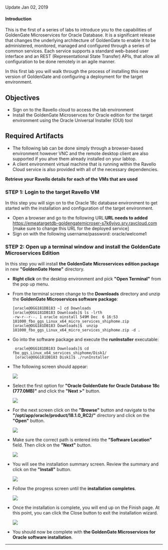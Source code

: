 Update Jan 02, 2019

#### Introduction

This is the first of a series of labs to introduce you to the capabilities of GoldenGate Microservices for Oracle Database.   It is a significant release that changes the underlying architecture of GoldenGate to enable it to be administered, monitored, managed and configured through a series of common services.   Each service supports a standard web-based user interface and an REST (Representational State Transfer) APIs, that allow all configuration to be done remotely in an agile manner. 

In this first lab you will walk through the process of installing this new version of GoldenGate and configuring a deployment for the target environment.

## Objectives

-   Sign on to the Ravello cloud  to access the lab environment
-	Install the GoldenGate Microservces for Oracle edition for the target environment using the Oracle Universal Installer (OUI) tool



## Required Artifacts

-   The following lab can be done simply through a browser-based environment however VNC and the remote desktop client are also supported if you ahve them already installed on your labtop.
-   A client environment virtual machine that is running within the Ravello Cloud service is also provided with all of the necessary dependencies.


**Retrieve your Ravello details for each of the VMs that are used**

### **STEP 1**: Login to the target Ravello VM

In this step you will sign on to the Oracle 18c database environment to get started with the installation and configuration of the target environment.

-   Open a browser and go to the following URL:**URL needs to added** https://emeatargetdb-goldengatemicroser-s7k6yjyo.srv.ravcloud.com [make sure to change this URL for the deployed service]
-   Sign on with the following username/password:
	oracle/welcome1
### **STEP 2**: Open up a terminal window and install the GoldenGate Microservices Edition

In this step you will install **the GoldenGate Microservices edition package** in new **"GoldenGate Home"** directory.

-	**Right click** on the desktop environment and pick **"Open Terminal"** from the pop up menu.
-   From the terminal screen change to the **Downloads** directory and unzip the **GoldenGate Microservices software package**:
 
		[oracle@OGG181DB183 ~] cd Downloads
		[oracle@OGG181DB183 Downloads]$ ls -lrth
		-rw-r--r--. 1 oracle oinstall 549M Dec  6 16:53 181000_fbo_ggs_Linux_x64_micro_services_shiphome.zip
		[oracle@OGG181DB183 Downloads]$  unzip 181000_fbo_ggs_Linux_x64_micro_services_shiphome.zip -d .

 
-  Go into the software package and execute the **runInstaller** executable:

		oracle@OGG181DB183 Downloads]$ cd fbo_ggs_Linux_x64_services_shiphome/Disk1/
		[oracle@OGG181DB183 Disk1]$ ./runInstaller 

- The following screen should appear:

	![](images/100/1.JPG)

- Select the first option for **"Oracle GoldenGate for Oracle Database 18c (777.0MB)"** and click the **"Next >"** button.

	![](images/100/2.JPG)

- For the next screen click on the **"Browse"** button and navigate to the 
**"/opt/app/oracle/product/18.1.0_RC2/"** directory and click on the **"Open"** button.  
    
	![](images/100/7.JPG)

- Make sure the correct path is entered into the **"Software Location"** field.  Then click on the **"Next"** button.

    ![](images/100/3.JPG)

- You will see the installation summary screen.   Review the summary and click on the **"Install"** button.

    ![](images/100/4.JPG)

- Follow the progress screen until the **installation completes**.

   ![](images/100/5.JPG)

- Once the installation is complete, you will end up on the Finish page. At this point, you
can click the Close button to exit the installation wizard.

	![](images/100/6.JPG)

- You should now be complete with **the GoldenGate Microservices for Oracle software installation**.
----------------------------------------------------------------------------------------------------

